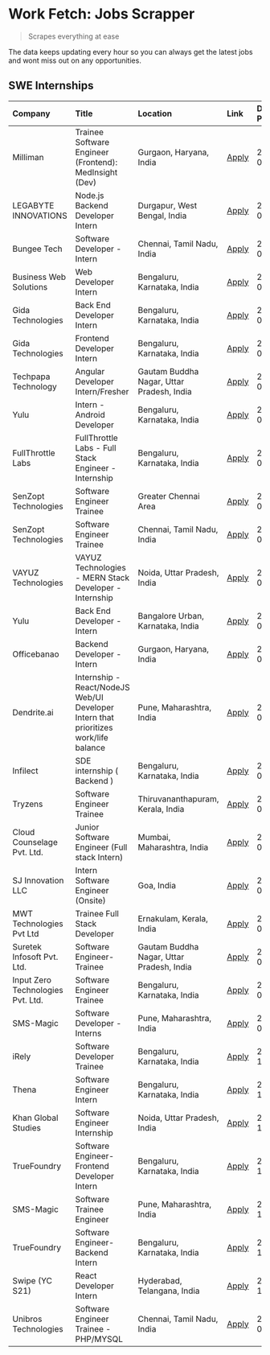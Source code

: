 # Work Fetch: Jobs Scrapper
> Scrapes everything at ease

The data keeps updating every hour so you can always get the latest jobs and wont miss out on any opportunities.

## SWE Internships
<!--START_SECTION:workfetch-->
| Company                           | Title                                                                                | Location                                  | Link                                                                                                                                                                                                                                                                                                | Date Posted   |
|:----------------------------------|:-------------------------------------------------------------------------------------|:------------------------------------------|:----------------------------------------------------------------------------------------------------------------------------------------------------------------------------------------------------------------------------------------------------------------------------------------------------|:--------------|
| Milliman                          | Trainee Software Engineer (Frontend): MedInsight (Dev)                               | Gurgaon, Haryana, India                   | [Apply](https://in.linkedin.com/jobs/view/trainee-software-engineer-frontend-medinsight-dev-at-milliman-3792874280?position=4&pageNum=0&refId=78PKIcHfel4k3wSdrEhXTQ%3D%3D&trackingId=YLgMl3sLicqtUZTn3J5fOg%3D%3D&trk=public_jobs_jserp-result_search-card)                                        | 2024-03-01    |
| LEGABYTE INNOVATIONS              | Node.js Backend Developer Intern                                                     | Durgapur, West Bengal, India              | [Apply](https://in.linkedin.com/jobs/view/node-js-backend-developer-intern-at-legabyte-innovations-3842647664?position=60&pageNum=0&refId=78PKIcHfel4k3wSdrEhXTQ%3D%3D&trackingId=OVSLBwQ2NVuePqbtBbP0SQ%3D%3D&trk=public_jobs_jserp-result_search-card)                                            | 2024-02-29    |
| Bungee Tech                       | Software Developer - Intern                                                          | Chennai, Tamil Nadu, India                | [Apply](https://in.linkedin.com/jobs/view/software-developer-intern-at-bungee-tech-3842220746?position=57&pageNum=0&refId=78PKIcHfel4k3wSdrEhXTQ%3D%3D&trackingId=eDRRibIT5agAUv3tOabd2A%3D%3D&trk=public_jobs_jserp-result_search-card)                                                            | 2024-02-28    |
| Business Web Solutions            | Web Developer Intern                                                                 | Bengaluru, Karnataka, India               | [Apply](https://in.linkedin.com/jobs/view/web-developer-intern-at-business-web-solutions-3839906144?position=18&pageNum=0&refId=78PKIcHfel4k3wSdrEhXTQ%3D%3D&trackingId=9MHliy6jSBXvlIyStlHSLQ%3D%3D&trk=public_jobs_jserp-result_search-card)                                                      | 2024-02-26    |
| Gida Technologies                 | Back End Developer Intern                                                            | Bengaluru, Karnataka, India               | [Apply](https://in.linkedin.com/jobs/view/back-end-developer-intern-at-gida-technologies-3836849295?position=55&pageNum=0&refId=78PKIcHfel4k3wSdrEhXTQ%3D%3D&trackingId=2oC8zI0kA9OBtLUoFzcGbA%3D%3D&trk=public_jobs_jserp-result_search-card)                                                      | 2024-02-23    |
| Gida Technologies                 | Frontend Developer Intern                                                            | Bengaluru, Karnataka, India               | [Apply](https://in.linkedin.com/jobs/view/frontend-developer-intern-at-gida-technologies-3836040945?position=15&pageNum=0&refId=78PKIcHfel4k3wSdrEhXTQ%3D%3D&trackingId=R6uvfEuLk8yY3JHixFFRLg%3D%3D&trk=public_jobs_jserp-result_search-card)                                                      | 2024-02-21    |
| Techpapa Technology               | Angular Developer Intern/Fresher                                                     | Gautam Buddha Nagar, Uttar Pradesh, India | [Apply](https://in.linkedin.com/jobs/view/angular-developer-intern-fresher-at-techpapa-technology-3834305862?position=56&pageNum=0&refId=78PKIcHfel4k3wSdrEhXTQ%3D%3D&trackingId=2imqBrrYxdXV1S4n55%2FI1g%3D%3D&trk=public_jobs_jserp-result_search-card)                                           | 2024-02-20    |
| Yulu                              | Intern - Android Developer                                                           | Bengaluru, Karnataka, India               | [Apply](https://in.linkedin.com/jobs/view/intern-android-developer-at-yulu-3834459982?position=53&pageNum=0&refId=78PKIcHfel4k3wSdrEhXTQ%3D%3D&trackingId=s8ZZCTUMLXYuvYfrlazzGQ%3D%3D&trk=public_jobs_jserp-result_search-card)                                                                    | 2024-02-19    |
| FullThrottle Labs                 | FullThrottle Labs - Full Stack Engineer - Internship                                 | Bengaluru, Karnataka, India               | [Apply](https://in.linkedin.com/jobs/view/fullthrottle-labs-full-stack-engineer-internship-at-fullthrottle-labs-3829636016?position=54&pageNum=0&refId=78PKIcHfel4k3wSdrEhXTQ%3D%3D&trackingId=P6XCrTyeSoYZi%2BkoUaxN9A%3D%3D&trk=public_jobs_jserp-result_search-card)                             | 2024-02-17    |
| SenZopt Technologies              | Software Engineer Trainee                                                            | Greater Chennai Area                      | [Apply](https://in.linkedin.com/jobs/view/software-engineer-trainee-at-senzopt-technologies-3827688781?position=33&pageNum=0&refId=78PKIcHfel4k3wSdrEhXTQ%3D%3D&trackingId=8Un7zbBKbaCaSSLUzl7Vtg%3D%3D&trk=public_jobs_jserp-result_search-card)                                                   | 2024-02-12    |
| SenZopt Technologies              | Software Engineer Trainee                                                            | Chennai, Tamil Nadu, India                | [Apply](https://in.linkedin.com/jobs/view/software-engineer-trainee-at-senzopt-technologies-3827686880?position=47&pageNum=0&refId=78PKIcHfel4k3wSdrEhXTQ%3D%3D&trackingId=v%2F6JlxPC25FXwwcbQVeP%2FQ%3D%3D&trk=public_jobs_jserp-result_search-card)                                               | 2024-02-12    |
| VAYUZ Technologies                | VAYUZ Technologies - MERN Stack Developer - Internship                               | Noida, Uttar Pradesh, India               | [Apply](https://in.linkedin.com/jobs/view/vayuz-technologies-mern-stack-developer-internship-at-vayuz-technologies-3822619356?position=59&pageNum=0&refId=78PKIcHfel4k3wSdrEhXTQ%3D%3D&trackingId=%2BTUGKlEHWjByeanJxap8Cw%3D%3D&trk=public_jobs_jserp-result_search-card)                          | 2024-02-10    |
| Yulu                              | Back End Developer - Intern                                                          | Bangalore Urban, Karnataka, India         | [Apply](https://in.linkedin.com/jobs/view/back-end-developer-intern-at-yulu-3821682220?position=8&pageNum=0&refId=78PKIcHfel4k3wSdrEhXTQ%3D%3D&trackingId=CqbrebXanIXXCgYgDNulNQ%3D%3D&trk=public_jobs_jserp-result_search-card)                                                                    | 2024-02-04    |
| Officebanao                       | Backend Developer - Intern                                                           | Gurgaon, Haryana, India                   | [Apply](https://in.linkedin.com/jobs/view/backend-developer-intern-at-officebanao-3814263731?position=22&pageNum=0&refId=78PKIcHfel4k3wSdrEhXTQ%3D%3D&trackingId=aTvfQi09UHlFekqNa5Bb5g%3D%3D&trk=public_jobs_jserp-result_search-card)                                                             | 2024-01-31    |
| Dendrite.ai                       | Internship - React/NodeJS Web/UI Developer Intern that prioritizes work/life balance | Pune, Maharashtra, India                  | [Apply](https://in.linkedin.com/jobs/view/internship-react-nodejs-web-ui-developer-intern-that-prioritizes-work-life-balance-at-dendrite-ai-3818948068?position=30&pageNum=0&refId=78PKIcHfel4k3wSdrEhXTQ%3D%3D&trackingId=2FbEeRkdwp5gJF9al%2BK7lA%3D%3D&trk=public_jobs_jserp-result_search-card) | 2024-01-31    |
| Infilect                          | SDE internship ( Backend )                                                           | Bengaluru, Karnataka, India               | [Apply](https://in.linkedin.com/jobs/view/sde-internship-backend-at-infilect-3815120558?position=24&pageNum=0&refId=78PKIcHfel4k3wSdrEhXTQ%3D%3D&trackingId=598d5z%2F2mNkkKNFirYqbcA%3D%3D&trk=public_jobs_jserp-result_search-card)                                                                | 2024-01-25    |
| Tryzens                           | Software Engineer Trainee                                                            | Thiruvananthapuram, Kerala, India         | [Apply](https://in.linkedin.com/jobs/view/software-engineer-trainee-at-tryzens-3809363491?position=37&pageNum=0&refId=78PKIcHfel4k3wSdrEhXTQ%3D%3D&trackingId=4LhsEy4bGq9y%2BSYR2NGGYA%3D%3D&trk=public_jobs_jserp-result_search-card)                                                              | 2024-01-18    |
| Cloud Counselage Pvt. Ltd.        | Junior Software Engineer (Full stack Intern)                                         | Mumbai, Maharashtra, India                | [Apply](https://in.linkedin.com/jobs/view/junior-software-engineer-full-stack-intern-at-cloud-counselage-pvt-ltd-3803132814?position=25&pageNum=0&refId=78PKIcHfel4k3wSdrEhXTQ%3D%3D&trackingId=gXM3QfEx0r1kZv7TjIyxdA%3D%3D&trk=public_jobs_jserp-result_search-card)                              | 2024-01-11    |
| SJ Innovation LLC                 | Intern Software Engineer (Onsite)                                                    | Goa, India                                | [Apply](https://in.linkedin.com/jobs/view/intern-software-engineer-onsite-at-sj-innovation-llc-3799959011?position=40&pageNum=0&refId=78PKIcHfel4k3wSdrEhXTQ%3D%3D&trackingId=zxwuywUEig7bdVMxfeszaA%3D%3D&trk=public_jobs_jserp-result_search-card)                                                | 2024-01-11    |
| MWT Technologies Pvt Ltd          | Trainee Full Stack Developer                                                         | Ernakulam, Kerala, India                  | [Apply](https://in.linkedin.com/jobs/view/trainee-full-stack-developer-at-mwt-technologies-pvt-ltd-3800921715?position=6&pageNum=0&refId=78PKIcHfel4k3wSdrEhXTQ%3D%3D&trackingId=G9CIUumA724GYBJauQEtDQ%3D%3D&trk=public_jobs_jserp-result_search-card)                                             | 2024-01-09    |
| Suretek Infosoft Pvt. Ltd.        | Software Engineer-Trainee                                                            | Gautam Buddha Nagar, Uttar Pradesh, India | [Apply](https://in.linkedin.com/jobs/view/software-engineer-trainee-at-suretek-infosoft-pvt-ltd-3800934643?position=20&pageNum=0&refId=78PKIcHfel4k3wSdrEhXTQ%3D%3D&trackingId=xqRMSww614t2r2B8ER1c%2FA%3D%3D&trk=public_jobs_jserp-result_search-card)                                             | 2024-01-09    |
| Input Zero Technologies Pvt. Ltd. | Software Engineer Trainee                                                            | Bengaluru, Karnataka, India               | [Apply](https://in.linkedin.com/jobs/view/software-engineer-trainee-at-input-zero-technologies-pvt-ltd-3800927643?position=31&pageNum=0&refId=78PKIcHfel4k3wSdrEhXTQ%3D%3D&trackingId=5gLk3fQOpfHV5GMTzAGG%2FA%3D%3D&trk=public_jobs_jserp-result_search-card)                                      | 2024-01-09    |
| SMS-Magic                         | Software Developer -Interns                                                          | Pune, Maharashtra, India                  | [Apply](https://in.linkedin.com/jobs/view/software-developer-interns-at-sms-magic-3799485343?position=34&pageNum=0&refId=78PKIcHfel4k3wSdrEhXTQ%3D%3D&trackingId=qIMkuKJJn0ClEBATtP%2B3cw%3D%3D&trk=public_jobs_jserp-result_search-card)                                                           | 2024-01-05    |
| iRely                             | Software Developer Trainee                                                           | Bengaluru, Karnataka, India               | [Apply](https://in.linkedin.com/jobs/view/software-developer-trainee-at-irely-3801577534?position=11&pageNum=0&refId=78PKIcHfel4k3wSdrEhXTQ%3D%3D&trackingId=BnyeWmYK7zCfJvZeF6vlmQ%3D%3D&trk=public_jobs_jserp-result_search-card)                                                                 | 2023-12-22    |
| Thena                             | Software Engineer Intern                                                             | Bengaluru, Karnataka, India               | [Apply](https://in.linkedin.com/jobs/view/software-engineer-intern-at-thena-3778731751?position=13&pageNum=0&refId=78PKIcHfel4k3wSdrEhXTQ%3D%3D&trackingId=gywairHS4uHX42pEVN851g%3D%3D&trk=public_jobs_jserp-result_search-card)                                                                   | 2023-12-05    |
| Khan Global Studies               | Software Engineer Internship                                                         | Noida, Uttar Pradesh, India               | [Apply](https://in.linkedin.com/jobs/view/software-engineer-internship-at-khan-global-studies-3766942197?position=48&pageNum=0&refId=78PKIcHfel4k3wSdrEhXTQ%3D%3D&trackingId=7wyLDittTG9%2BucjINPqM4g%3D%3D&trk=public_jobs_jserp-result_search-card)                                               | 2023-11-27    |
| TrueFoundry                       | Software Engineer- Frontend Developer Intern                                         | Bengaluru, Karnataka, India               | [Apply](https://in.linkedin.com/jobs/view/software-engineer-frontend-developer-intern-at-truefoundry-3790095058?position=12&pageNum=0&refId=78PKIcHfel4k3wSdrEhXTQ%3D%3D&trackingId=jGpAfh%2Babb%2F%2BTGl1Z%2BiZHw%3D%3D&trk=public_jobs_jserp-result_search-card)                                  | 2023-11-24    |
| SMS-Magic                         | Software Trainee Engineer                                                            | Pune, Maharashtra, India                  | [Apply](https://in.linkedin.com/jobs/view/software-trainee-engineer-at-sms-magic-3761409781?position=26&pageNum=0&refId=78PKIcHfel4k3wSdrEhXTQ%3D%3D&trackingId=yhhU7AQwZS6m%2FSUDCoqnnA%3D%3D&trk=public_jobs_jserp-result_search-card)                                                            | 2023-11-16    |
| TrueFoundry                       | Software Engineer-Backend Intern                                                     | Bengaluru, Karnataka, India               | [Apply](https://in.linkedin.com/jobs/view/software-engineer-backend-intern-at-truefoundry-3779508170?position=29&pageNum=0&refId=78PKIcHfel4k3wSdrEhXTQ%3D%3D&trackingId=x37ctlEydQtxfPv7NP4OAA%3D%3D&trk=public_jobs_jserp-result_search-card)                                                     | 2023-11-10    |
| Swipe (YC S21)                    | React Developer Intern                                                               | Hyderabad, Telangana, India               | [Apply](https://in.linkedin.com/jobs/view/react-developer-intern-at-swipe-yc-s21-3737600089?position=14&pageNum=0&refId=78PKIcHfel4k3wSdrEhXTQ%3D%3D&trackingId=3RTZLXjEy%2FpqNb7Ia8FOpQ%3D%3D&trk=public_jobs_jserp-result_search-card)                                                            | 2023-10-13    |
| Unibros Technologies              | Software Engineer Trainee - PHP/MYSQL                                                | Chennai, Tamil Nadu, India                | [Apply](https://in.linkedin.com/jobs/view/software-engineer-trainee-php-mysql-at-unibros-technologies-3656599241?position=38&pageNum=0&refId=78PKIcHfel4k3wSdrEhXTQ%3D%3D&trackingId=RG2e%2BpZFeLQD%2FkKNUH9rrQ%3D%3D&trk=public_jobs_jserp-result_search-card)                                     | 2023-06-12    |
<!--END_SECTION:workfetch-->
